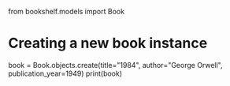 from bookshelf.models import Book

# Creating a new book instance
book = Book.objects.create(title="1984", author="George Orwell", publication_year=1949)
print(book)
 
